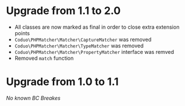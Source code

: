 # Upgrade from 1.1 to 2.0 

* All classes are now marked as final in order to close extra extension points 
* ``Coduo\PHPMatcher\Matcher\CaptureMatcher`` was removed
* ``Coduo\PHPMatcher\Matcher\TypeMatcher`` was removed 
* ``Coduo\PHPMatcher\Matcher\PropertyMatcher`` interface was remved
* Removed ``match`` function

# Upgrade from 1.0 to 1.1

*No known BC Breakes*